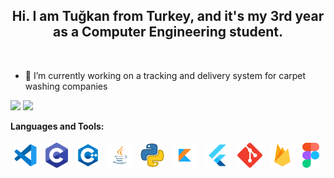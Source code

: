 <!-- Heading -->
<h2 align="center"> Hi. I am Tuğkan from Turkey, and it's my 3rd year as a Computer Engineering student.</h1></br>


<!-- Currently works -->

- 🔭 I’m currently working on a tracking and delivery system for carpet washing companies </br>


<!-- General Informations -->

<img height="160px" src="https://github-readme-stats.vercel.app/api?username=tgknyhn&hide_title=true&hide_border=true&show_icons=true&include_all_commits=true&count_private=true&line_height=21&text_color=000&icon_color=000&bg_color=0,ea6161,ffc64d,fffc4d,52fa5a&theme=graywhite"/>  <img height="160px" src="https://github-readme-stats.vercel.app/api/top-langs/?username=tgknyhn&hide=html&hide_title=true&hide_border=true&layout=compact&langs_count=8&text_color=000&icon_color=fff&bg_color=0,52fa5a,4dfcff,c64dff&theme=graywhite" />


<!-- Tools & Technologies -->

**Languages and Tools:**

<p>
<img src="https://github.com/tgknyhn/tgknyhn/blob/main/images/vsc_icon.png" height="40" style="vertical-align:down; margin:4px" alt="Visual Studio Code">
<img src="https://github.com/tgknyhn/tgknyhn/blob/main/images/c_icon.png" height="40" style="vertical-align:down; margin:4px" alt="C">
<img src="https://github.com/tgknyhn/tgknyhn/blob/main/images/cpp_icon.png" height="40" style="vertical-align:down; margin:4px" alt="C++">
<img src="https://github.com/tgknyhn/tgknyhn/blob/main/images/java_icon.png" height="40" style="vertical-align:down; margin:4px" alt="Java">
<img src="https://github.com/tgknyhn/tgknyhn/blob/main/images/python_icon.png" height="40" style="vertical-align:down; margin:4px" alt="Python">
<img src="https://github.com/tgknyhn/tgknyhn/blob/main/images/kotlin_icon.png" height="40" style="vertical-align:down; margin:4px" alt="Kotlin">
<img src="https://github.com/tgknyhn/tgknyhn/blob/main/images/flutter_icon.png" height="40" style="vertical-align:down; margin:4px" alt="Flutter">
<img src="https://github.com/tgknyhn/tgknyhn/blob/main/images/git_icon.png" height="40" style="vertical-align:down; margin:4px" alt="Git">
<img src="https://github.com/tgknyhn/tgknyhn/blob/main/images/firebase_icon.png" height="40" style="vertical-align:down; margin:4px" alt="Firebase">
<img src="https://github.com/tgknyhn/tgknyhn/blob/main/images/figma_icon.png" height="40" style="vertical-align:down; margin:4px" alt="Figma">
</p>
